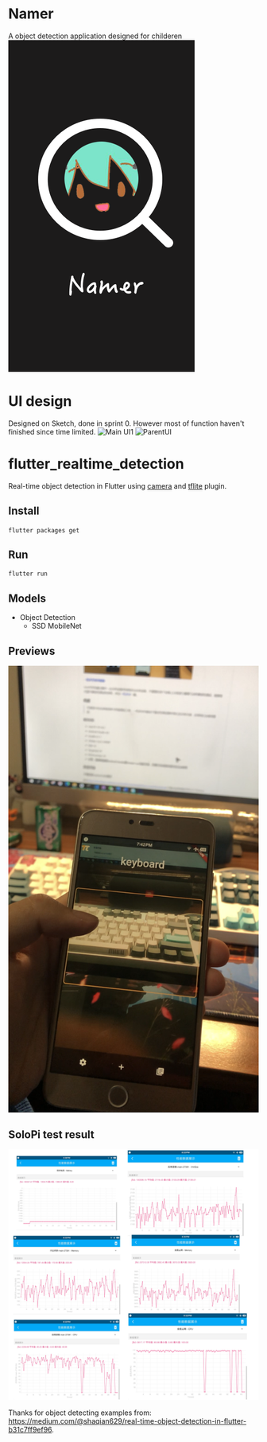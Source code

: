 # Namer

A object detection application designed for childeren
![](first.png) 

# UI design

Designed on Sketch, done in sprint 0. However most of function haven't finished since time limited.
<img width="664" alt="Main UI1" src="https://user-images.githubusercontent.com/37313808/154317767-86d0b0e4-f1a1-4ae5-8d34-fb76a065914a.png">
![ParentUI](https://user-images.githubusercontent.com/37313808/154317783-30e1126e-4ae4-4214-8e1e-d6fe959128fe.jpg)


# flutter_realtime_detection

Real-time object detection in Flutter using [camera](https://pub.dartlang.org/packages/camera) and [tflite](https://pub.dartlang.org/packages/tflite) plugin. 

## Install 

```
flutter packages get
```

## Run

```
flutter run
```

## Models

- Object Detection
  - SSD MobileNet

## Previews

![](preview.PNG) 

## SoloPi test result

![](solopi.jpg) 


Thanks for object detecting examples from:
https://medium.com/@shaqian629/real-time-object-detection-in-flutter-b31c7ff9ef96.


